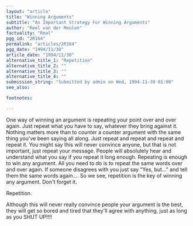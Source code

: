 ```yaml
---
layout: "article"
title: "Winning Arguments"
subtitle: "An Important Strategy For Winning Arguments"
author: "Roel van der Meulen"
factuality: "Real"
pgg_id: "2R164"
permalink: "articles/2R164"
pgg_date: "1994/11/30"
article_date: "1994/11/30"
alternative_title_1: "Repetition"
alternative_title_2: ""
alternative_title_3: ""
alternative_title_4: ""
submission_string: "Submitted by admin on Wed, 1994-11-30 01:00"
see_also:

footnotes: 

---
```

<div>
<p>One way of winning an argument is repeating your point over and over again. Just repeat what you have to say, whatever they bring against it. Nothing matters more than to counter a counter argument with the same thing you've been saying all along. Just repeat and repeat and repeat and repeat it. You might say this will never convince anyone, but that is not important, just repeat your message. People will absolutely hear and understand what you say if you repeat it long enough. Repeating is enough to win any argument. All you need to do is to repeat the same words over and over again. If someone disagrees with you just say "Yes, but..." and tell them the same words again.... So we see, repetition is the key of winning any argument. Don't forget it.</p>
<p>Repetition.</p>
<p>Although this will never really convince people your argument is the best, they will get so bored and tired that they'll agree with anything, just as long as you SHUT UP!!!! <!--Amazon_CLS_IM_END--></p>
</div>

